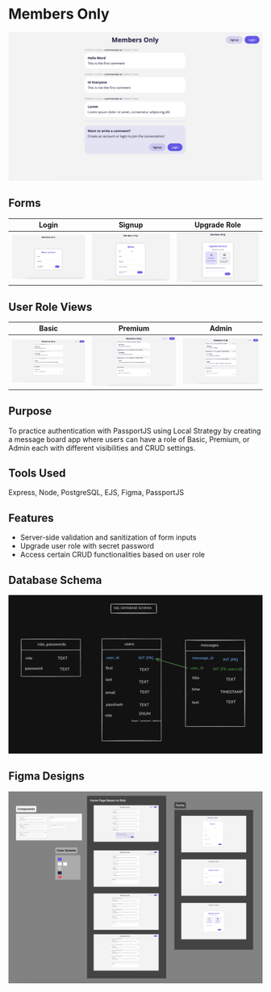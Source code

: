 # Members Only

<!-- [Live Demo]() -->

![Home page](./public/images/unauthenticated.png)

## Forms

Login | Signup | Upgrade Role
:-------------------------:|:-------------------------:|:-------------------------:
![Login form](./public/images/login.png)|![Signup form](./public/images/signup.png)|![Upgrade role form](./public/images/upgrade-role.png)

## User Role Views

Basic | Premium | Admin
:-------------------------:|:-------------------------:|:-------------------------:
![Basic user](./public/images/basic-user.png)|![Premium user](./public/images/premium-user.png)|![Admin user](./public/images/admin-user.png)

## Purpose

To practice authentication with PassportJS using Local Strategy by creating a message board app where users can have a role of Basic, Premium, or Admin each with different visibilities and CRUD settings.

## Tools Used

Express, Node, PostgreSQL, EJS, Figma, PassportJS

## Features

- Server-side validation and sanitization of form inputs
- Upgrade user role with secret password
- Access certain CRUD functionalities based on user role

## Database Schema

![Database schema diagram](./public/images/db-schema.png)

## Figma Designs

![Figma designs](./public/images/figma-designs.png)

